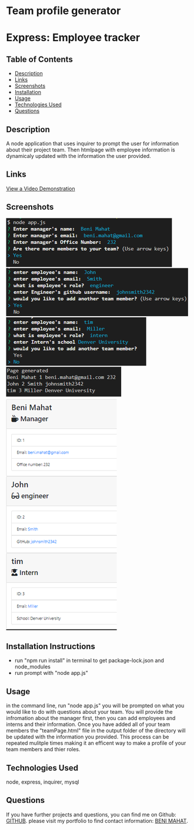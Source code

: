 # Team profile generator


# Express: Employee tracker

## Table of Contents

* [Description](#description)
* [Links](#links)
* [Screenshots](#screenshots)
* [Installation](#installation)
* [Usage](#usage)
* [Technologies Used](#technologies)
* [Questions](#questions)

## Description

A node application that uses inquirer to prompt the user for information about their project team. Then htmlpage with employee information is dynamicaly updated with the information the user provided. 

## Links

[View a Video Demonstration](https://drive.google.com/file/d/1pZe9rv7e_biqpArJgBVZpk54LglbVVnp/view)


## Screenshots


![ Search:](images/sc1.png)
![ Login/Signup:](/images/sc2.png)
![View all:](images/sc3.png)
![View all:](images/sc4.png)
![View all:](images/sc5.png)



## Installation Instructions

* run "npm run install" in terminal to get package-lock.json and node_modules
* run prompt with "node app.js"

## Usage

in the command line, run "node app.js" you will be prompted on what you would like to do with questions about your team. You will provide the infromation about the manager first, then you can add employees and interns and their information. Once you have added all of your team members the "teamPage.html" file in the output folder of the directory will be updated with the information you provided. This process can be repeated mulitple times making it an efficent way to make a profile of your team members and thier roles. 
 

## Technologies Used

node, express, inquirer, mysql

## Questions

If you have further projects and questions, you can find me on Github: [GITHUB](https://github.com/benimahat1291). 
please visit my portfolio to find contact information: [BENI MAHAT](https://benimahat1291.github.io/Portfolio_v2/#/). 










